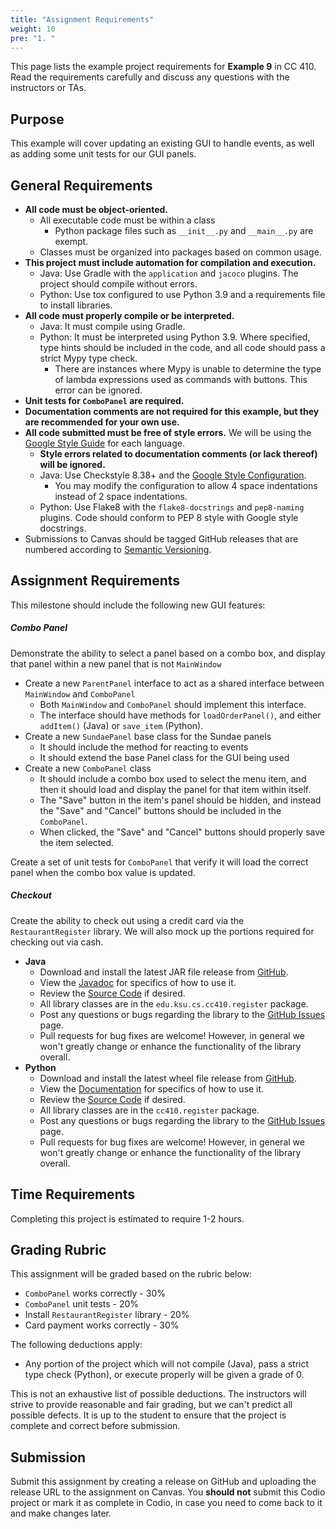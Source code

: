 ```yaml
---
title: "Assignment Requirements"
weight: 10
pre: "1. "
---
```


This page lists the example project requirements for **Example 9** in CC 410. Read the requirements carefully and discuss any questions with the instructors or TAs. 

## Purpose

This example will cover updating an existing GUI to handle events, as well as adding some unit tests for our GUI panels. 

## General Requirements

* **All code must be object-oriented.**
  * All executable code must be within a class
    * Python package files such as `__init__.py` and `__main__.py` are exempt.
  * Classes must be organized into packages based on common usage.
* **This project must include automation for compilation and execution.**
  * Java: Use Gradle with the `application` and `jacoco` plugins. The project should compile without errors. 
  * Python: Use tox configured to use Python 3.9 and a requirements file to install libraries. 
* **All code must properly compile or be interpreted.**
  * Java: It must compile using Gradle.
  * Python: It must be interpreted using Python 3.9. Where specified, type hints should be included in the code, and all code should pass a strict Mypy type check.
    * There are instances where Mypy is unable to determine the type of lambda expressions used as commands with buttons. This error can be ignored.
* **Unit tests for `ComboPanel` are required.**
* **Documentation comments are not required for this example, but they are recommended for your own use.**
* **All code submitted must be free of style errors.** We will be using the [Google Style Guide](https://google.github.io/styleguide/) for each language. 
  * **Style errors related to documentation comments (or lack thereof) will be ignored.**
  * Java: Use Checkstyle 8.38+ and the [Google Style Configuration](https://raw.githubusercontent.com/checkstyle/checkstyle/checkstyle-8.38/src/main/resources/google_checks.xml). 
    * You may modify the configuration to allow 4 space indentations instead of 2 space indentations.
  * Python: Use Flake8 with the `flake8-docstrings` and `pep8-naming` plugins. Code should conform to PEP 8 style with Google style docstrings. 
* Submissions to Canvas should be tagged GitHub releases that are numbered according to [Semantic Versioning](https://semver.org/).

## Assignment Requirements

This milestone should include the following new GUI features:

##### Combo Panel

Demonstrate the ability to select a panel based on a combo box, and display that panel within a new panel that is not `MainWindow`

* Create a new `ParentPanel` interface to act as a shared interface between `MainWindow` and `ComboPanel`
  * Both `MainWindow` and `ComboPanel` should implement this interface.
  * The interface should have methods for `loadOrderPanel()`, and either `addItem()` (Java) or `save_item` (Python).
* Create a new `SundaePanel` base class for the Sundae panels
  * It should include the method for reacting to events
  * It should extend the base Panel class for the GUI being used
* Create a new `ComboPanel` class
  * It should include a combo box used to select the menu item, and then it should load and display the panel for that item within itself.
  * The "Save" button in the item's panel should be hidden, and instead the "Save" and "Cancel" buttons should be included in the `ComboPanel`.
  * When clicked, the "Save" and "Cancel" buttons should properly save the item selected.

Create a set of unit tests for `ComboPanel` that verify it will load the correct panel when the combo box value is updated.

##### Checkout

Create the ability to check out using a credit card via the `RestaurantRegister` library. We will also mock up the portions required for checking out via cash.

* **Java**
  * Download and install the latest JAR file release from [GitHub](https://github.com/K-State-Computational-Core/restaurantregister-java/releases).
  * View the [Javadoc](https://k-state-computational-core.github.io/restaurantregister-java/) for specifics of how to use it.
  * Review the [Source Code](https://github.com/K-State-Computational-Core/restaurantregister-java/tree/main/app/src/main/java/edu/ksu/cs/cc410/register) if desired.
  * All library classes are in the `edu.ksu.cs.cc410.register` package.
  * Post any questions or bugs regarding the library to the [GitHub Issues](https://github.com/K-State-Computational-Core/restaurantregister-java/issues) page.
  * Pull requests for bug fixes are welcome! However, in general we won't greatly change or enhance the functionality of the library overall.
* **Python**
  * Download and install the latest wheel file release from [GitHub](https://github.com/K-State-Computational-Core/restaurantregister-python/releases).
  * View the [Documentation](https://k-state-computational-core.github.io/restaurantregister-python/) for specifics of how to use it.
  * Review the [Source Code](https://github.com/K-State-Computational-Core/restaurantregister-python/tree/main/cc410/register) if desired.
  * All library classes are in the `cc410.register` package.
  * Post any questions or bugs regarding the library to the [GitHub Issues](https://github.com/K-State-Computational-Core/restaurantregister-python/issues) page.
  * Pull requests for bug fixes are welcome! However, in general we won't greatly change or enhance the functionality of the library overall.
  
## Time Requirements

Completing this project is estimated to require 1-2 hours.

## Grading Rubric

This assignment will be graded based on the rubric below:

* `ComboPanel` works correctly - 30%
* `ComboPanel` unit tests - 20%
* Install `RestaurantRegister` library - 20%
* Card payment works correctly - 30%

The following deductions apply:

* Any portion of the project which will not compile (Java), pass a strict type check (Python), or execute properly will be given a grade of 0.

This is not an exhaustive list of possible deductions. The instructors will strive to provide reasonable and fair grading, but we can't predict all possible defects. It is up to the student to ensure that the project is complete and correct before submission. 

## Submission

Submit this assignment by creating a release on GitHub and uploading the release URL to the assignment on Canvas. You **should not** submit this Codio project or mark it as complete in Codio, in case you need to come back to it and make changes later.